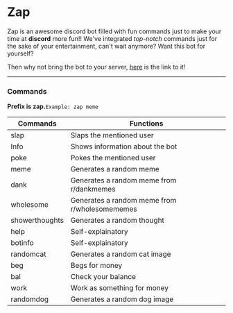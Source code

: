 # Zap

Zap is an awesome discord bot filled with fun commands just to make your time at **discord** more fun!!
We've integrated *top-notch* commands just for the sake of your entertainment, can't wait anymore? Want this bot for yourself?

Then why not bring the bot to your server, [here]() is the link to it!

---------------------------

### Commands

**Prefix is zap.**```Example: zap meme```

| Commands      | Functions     |
| ------------- | ------------- |
| slap          | Slaps the mentioned user|
| Info          | Shows information about the bot |
| poke          | Pokes the mentioned user|
| meme          | Generates a random meme |
| dank          | Generates a random meme from r/dankmemes |
| wholesome     | Generates a random meme from r/wholesomememes|
| showerthoughts| Generates a random thought |
| help          | Self-explainatory          |
| botinfo       | Self-explainatory          |
| randomcat     | Generates a random cat image|
| beg           | Begs for money              |
| bal           | Check your balance          |
| work          | Work as something for money  |
 | randomdog    | Generates a random dog image  |
